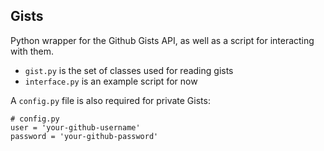 Gists
-----

Python wrapper for the Github Gists API, as well as a script for interacting with them.

* `gist.py` is the set of classes used for reading gists
* `interface.py` is an example script for now

A `config.py` file is also required for private Gists:

    # config.py
    user = 'your-github-username'
    password = 'your-github-password'
